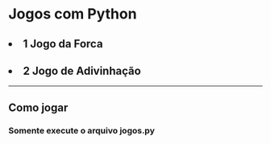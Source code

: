 # Jogos com Python

## <li> 1 Jogo da Forca</li>
## <li> 2 Jogo de Adivinhação</li>

<hr>

## Como jogar

<h3>Somente execute o arquivo jogos.py </h3>
